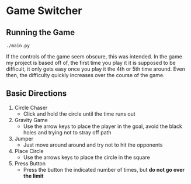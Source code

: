 # Game Switcher

## Running the Game

`./main.py`

If the controls of the game seem obscure, this was intended. In the game my project is based off of, the first time you play it it is supposed to be difficult, it only gets easy once you play it the 4th or 5th time around. Even then, the difficulty quickly increases over the course of the game.

## Basic Directions

1. Circle Chaser
    * Click and hold the circle until the time runs out
2. Gravity Game
    * Use the arrow keys to place the player in the goal, avoid the black holes and trying not to stray off path
3. Jumper
    * Just move around around and try not to hit the opponents
4. Place Circle
    * Use the arrows keys to place the circle in the square
5. Press Button
    * Press the button the indicated number of times, but **do not go over the limit**

